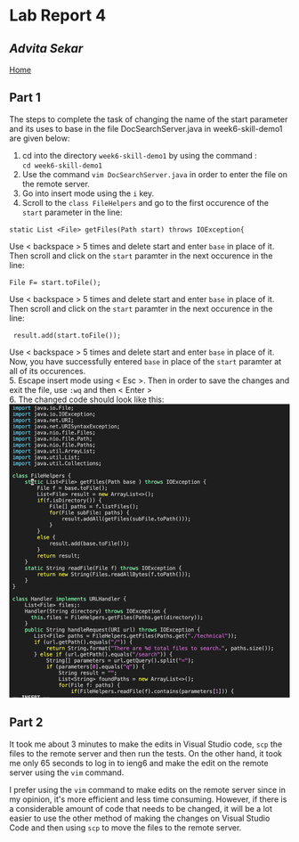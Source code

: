 #  Lab Report 4
## *Advita Sekar*

[Home](index.html)

## Part 1 <br />

The steps to complete the task of changing the name of the start parameter and its uses to base in the file DocSearchServer.java in week6-skill-demo1 are given below: <br />

1. cd into the directory `week6-skill-demo1` by using the command :<br />
`cd week6-skill-demo1`
2. Use the command `vim DocSearchServer.java` in order to enter the file on the remote server. <br /> 
3. Go into insert mode using the `i` key. <br />
4. Scroll to the `class FileHelpers` and go to the first occurence of the `start` parameter in the line: <br />
``` 
static List <File> getFiles(Path start) throws IOException{
```
 Use < backspace > 5 times and delete start and enter `base` in place of it. <br /> 
 Then scroll and click on the `start` paramter in the next occurence in the line:
```
File F= start.toFile();
```
Use < backspace > 5 times and delete start and enter `base` in place of it. <br />
Then scroll and click on the `start` paramter in the next occurence in the line:
```
 result.add(start.toFile());
 ```
 Use < backspace > 5 times and delete start and enter `base` in place of it. <br />
 Now, you have successfully entered `base` in place of the `start` paramter at all of its occurences. <br />
5. Escape insert mode using < Esc >. Then in order to save the changes and exit the file, use `:wq` and then < Enter >  <br />
6. The changed code should look like this: <br />
![Image](vim.png) <br />

## Part 2 <br />

It took me about 3 minutes to make the edits in Visual Studio code, `scp` the files to the remote server and then run the tests. On the other hand, it took me only 65 seconds to log in to ieng6 and make the edit on the remote server using the `vim` command.  <br />
 
I prefer using the `vim` command to make edits on the remote server since in my opinion, it's more efficient and less time consuming. However, if there is a considerable amount of code that needs to be changed, it will be a lot easier to use the other method of making the changes on Visual Studio Code and then using `scp` to move the files to the remote server.
